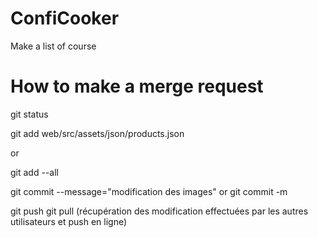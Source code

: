 # ConfiCooker
Make a list of course



# How to make a merge request

git status

git add web/src/assets/json/products.json

or

git add --all

git commit --message="modification des images" or git commit -m

git push
git pull (récupération des modification effectuées par les autres utilisateurs et push en ligne)